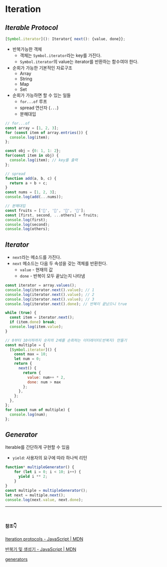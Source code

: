 # Iteration

## *****Iterable Protocol*****

```jsx
[Symbol.iterator](): Iterator{ next(): {value, done}};
```

- 반복가능한 객체
    - 객체는 `Symbol.iterator`라는 key를 가진다.
    - `Symbol.iterator`의 value는 iterator를 반환하는 함수여야 한다.
- 순회가 가능한 기본적인 자료구조
    - Array
    - String
    - Map
    - Set
- 순회가 가능하면 할 수 있는 일들
    - `for...of` 루프
    - spread 연산자 (`...`)
    - 분해대입

```jsx
// for...of
const array = [1, 2, 3];
for (const item of array.entries()) {
  console.log(item);
};

const obj = {0: 1, 1: 2};
for(const item in obj) { 
  console.log(item); // key를 출력
};

// spread
function add(a, b, c) {
  return a + b + c;
}
const nums = [1, 2, 3];
console.log(add(...nums));

// 분해대입
const fruits = ['🍊', '🥝', '🍓', '🍌'];
const [first, second, ...others] = fruits;
console.log(first);
console.log(second);
console.log(others);
```

## *Iterator*

- `next`라는 메소드를 가진다.
- `next` 메소드는 다음 두 속성을 갖는 객체를 반환한다.
    - `value` - 현재의 값
    - `done` - 반복이 모두 끝났는지 나타냄

```jsx
const iterator = array.values();
console.log(iterator.next().value); // 1
console.log(iterator.next().value); // 2
console.log(iterator.next().value); // 3
console.log(iterator.next().done); // 반복이 끝났으니 true

while (true) {
  const item = iterator.next();
  if (item.done) break;
  console.log(item.value);
}
```

```jsx
// 0부터 10이하까지 숫자의 2배를 순회하는 이터레이터(반복자) 만들기
const multiple = {
  [Symbol.iterator]() {
    const max = 10;
    let num = 0;
    return {
      next() {
        return {
          value: num++ * 2,
          done: num > max
        };
      },
    };
  },
};
for (const num of multiple) {
  console.log(num);
};
```

## *Generator*

Iterable를 간단하게 구현할 수 있음

- `yield`: 사용자의 요구에 따라 하나씩 리턴

```jsx
function* multipleGenerator() {
    for (let i = 0; i < 10; i++) {
      yield i ** 2;
    }
}
const multiple = multipleGenerator();
let next = multiple.next();
console.log(next.value, next.done);
```

---
<br>

#### 참조👇
[Iteration protocols - JavaScript | MDN](https://developer.mozilla.org/en-US/docs/Web/JavaScript/Reference/Iteration_protocols#the_iterator_protocol)

[반복기 및 생성기 - JavaScript | MDN](https://developer.mozilla.org/ko/docs/Web/JavaScript/Guide/Iterators_and_Generators)

[generators](https://ko.javascript.info/generators)